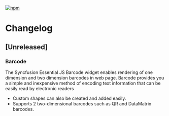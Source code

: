 [![npm](http://ej2.syncfusion.com/github-badges?package=@syncfusion/ej2-vue-barcode-generator)](https://www.npmjs.com/package/@syncfusion/ej2-vue-barcode-generator)

# Changelog

## [Unreleased]

### Barcode

The Syncfusion Essential JS Barcode widget enables rendering of one dimension and two dimension barcodes in web page. Barcode provides you a simple and inexpensive method of encoding text information that can be easily read by electronic readers

- Custom shapes can also be created and added easily.
- Supports 2 two-dimensional barcodes such as QR and DataMatrix barcodes.